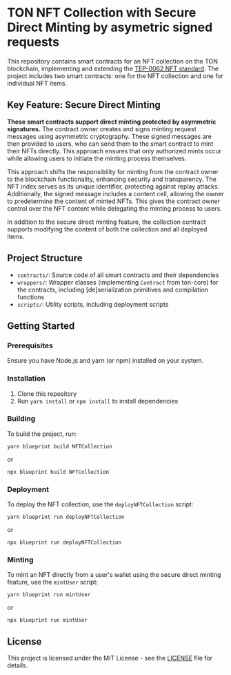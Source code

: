 # TON NFT Collection with Secure Direct Minting by asymetric signed requests

This repository contains smart contracts for an NFT collection on the TON blockchain, implementing and extending the [TEP-0062 NFT standard](https://github.com/ton-blockchain/TEPs/blob/master/text/0062-nft-standard.md). The project includes two smart contracts: one for the NFT collection and one for individual NFT items. 

## Key Feature: Secure Direct Minting

**These smart contracts support direct minting protected by asymmetric signatures.**  The contract owner creates and signs minting request messages using asymmetric cryptography. These signed messages are then provided to users, who can send them to the smart contract to mint their NFTs directly. This approach ensures that only authorized mints occur while allowing users to initiate the minting process themselves.

This approach shifts the responsibility for minting from the contract owner to the blockchain functionality, enhancing security and transparency. The NFT index serves as its unique identifier, protecting against replay attacks. Additionally, the signed message includes a content cell, allowing the owner to predetermine the content of minted NFTs. This gives the contract owner control over the NFT content while delegating the minting process to users.

In addition to the secure direct minting feature, the collection contract supports modifying the content of both the collection and all deployed items.

## Project Structure

- `contracts/`: Source code of all smart contracts and their dependencies
- `wrappers/`: Wrapper classes (implementing `Contract` from ton-core) for the contracts, including [de]serialization primitives and compilation functions
- `scripts/`: Utility scripts, including deployment scripts

## Getting Started

### Prerequisites

Ensure you have Node.js and yarn (or npm) installed on your system.

### Installation

1. Clone this repository
2. Run `yarn install` or `npm install` to install dependencies

### Building

To build the project, run:

```
yarn blueprint build NFTCollection
```

or

```
npx blueprint build NFTCollection
```

### Deployment

To deploy the NFT collection, use the `deployNFTCollection` script:

```
yarn blueprint run deployNFTCollection
```

or

```
npx blueprint run deployNFTCollection
```

### Minting

To mint an NFT directly from a user's wallet using the secure direct minting feature, use the `mintUser` script:

```
yarn blueprint run mintUser
```

or

```
npx blueprint run mintUser
```

## License

This project is licensed under the MIT License - see the [LICENSE](LICENSE) file for details.
